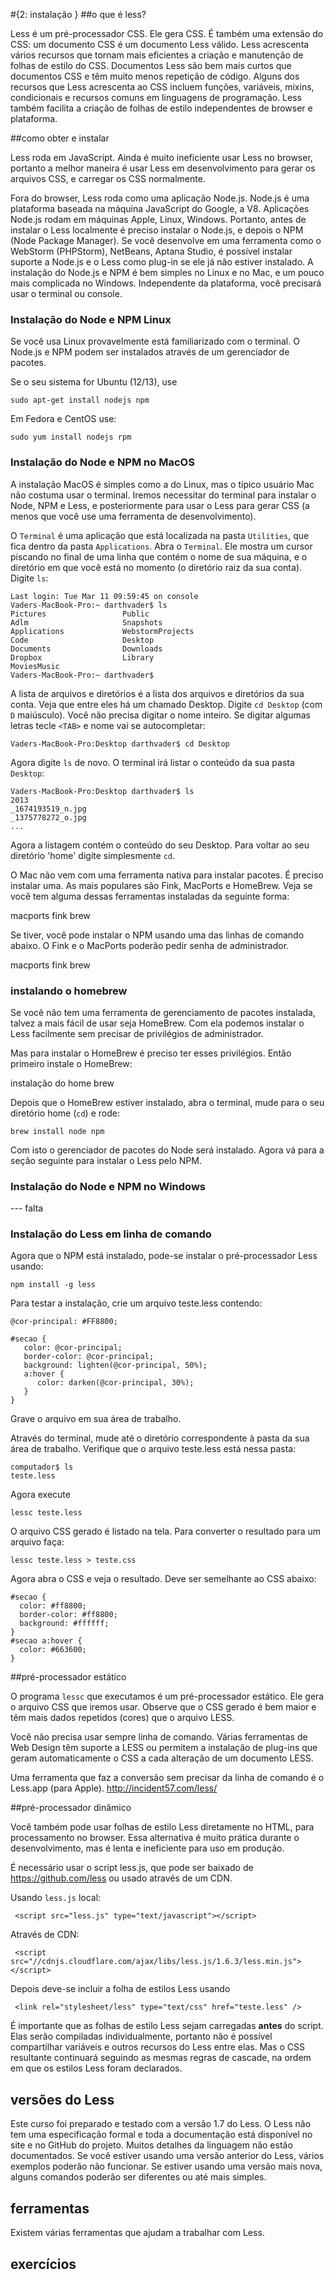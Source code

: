 #{2: instalação }
##o que é less?

Less é um pré-processador CSS. Ele gera CSS. É também uma extensão do CSS: um documento CSS é um documento Less válido. Less acrescenta vários recursos que tornam mais eficientes a criação e manutenção de folhas de estilo do CSS. Documentos Less são bem mais curtos que documentos CSS e têm muito menos repetição de código. Alguns dos recursos que Less acrescenta ao CSS incluem funções, variáveis, mixins, condicionais e recursos comuns em linguagens de programação. Less também facilita a criação de folhas de estilo independentes de browser e plataforma.

##como obter e instalar

Less roda em JavaScript. Ainda é muito ineficiente usar Less no browser, portanto a melhor maneira é usar Less em desenvolvimento para gerar os arquivos CSS, e carregar os CSS normalmente. 

Fora do browser, Less roda como uma aplicação Node.js. Node.js é uma plataforma baseada na máquina JavaScript do Google, a V8. Aplicações Node.js rodam em máquinas Apple, Linux, Windows. Portanto, antes de instalar o Less localmente é preciso instalar o Node.js, e depois o NPM (Node Package Manager). Se você desenvolve em uma ferramenta como o WebStorm (PHPStorm), NetBeans, Aptana Studio, é possível instalar suporte a Node.js e o Less como plug-in se ele já não estiver instalado. A instalação do Node.js e NPM é bem simples no Linux e no Mac, e um pouco mais complicada no Windows. Independente da plataforma, você precisará usar o terminal ou console.

### Instalação do Node e NPM Linux

Se você usa Linux provavelmente está familiarizado com o terminal. O Node.js e NPM podem ser instalados através de um gerenciador de pacotes.

Se o seu sistema for Ubuntu (12/13), use

```
sudo apt-get install nodejs npm
```

Em Fedora e CentOS use:

```
sudo yum install nodejs rpm
```

### Instalação do Node e NPM no MacOS

A instalação MacOS é simples como a do Linux, mas o típico usuário Mac não costuma usar o terminal. Iremos necessitar do terminal para instalar o Node, NPM e Less, e posteriormente para usar o Less para gerar CSS (a menos que você use uma ferramenta de desenvolvimento). 

O `Terminal` é uma aplicação que está localizada na pasta `Utilities`, que fica dentro da pasta `Applications`. Abra o `Terminal`. Ele mostra um cursor piscando no final de uma linha que contém o nome de sua máquina, e o diretório em que você está no momento (o diretório raiz da sua conta). Digite `ls`:

```
Last login: Tue Mar 11 09:59:45 on console
Vaders-MacBook-Pro:~ darthvader$ ls
Pictures                 Public
Adlm				     Snapshots
Applications		     WebstormProjects
Code					 Desktop				
Documents				 Downloads		
Dropbox					 Library			
MoviesMusic
Vaders-MacBook-Pro:~ darthvader$ 
```

A lista de arquivos e diretórios é a lista dos arquivos e diretórios da sua conta. Veja que entre eles há um chamado Desktop. Digite `cd Desktop` (com `D` maiúsculo). Você não precisa digitar o nome inteiro. Se digitar algumas letras tecle `<TAB>` e  nome vai se autocompletar:

```
Vaders-MacBook-Pro:Desktop darthvader$ cd Desktop
```

Agora digite `ls` de novo. O terminal irá listar o conteúdo da sua pasta `Desktop`:

```
Vaders-MacBook-Pro:Desktop darthvader$ ls
2013 
_1674193519_n.jpg
_1375778272_o.jpg
...
```

Agora a listagem contém o conteúdo do seu Desktop. Para voltar ao seu diretório 'home' digite simplesmente `cd`.

O Mac não vem com uma ferramenta nativa para instalar pacotes. É preciso instalar uma. As mais populares são Fink, MacPorts e HomeBrew. Veja se você tem alguma dessas ferramentas instaladas da seguinte forma:

macports
fink
brew

Se tiver, você pode instalar o NPM usando uma das linhas de comando abaixo. O Fink e o MacPorts poderão pedir senha de administrador.

macports
fink
brew

### instalando o homebrew
Se você não tem uma ferramenta de gerenciamento de pacotes instalada, talvez a mais fácil de usar seja HomeBrew. Com ela podemos instalar o Less facilmente sem precisar de privilégios de administrador.

Mas para instalar o HomeBrew é preciso ter esses privilégios. Então primeiro instale o HomeBrew:

instalação do home brew

Depois que o HomeBrew estiver instalado, abra o terminal, mude para o seu diretório home (`cd`) e rode:

```
brew install node npm
```

Com isto o gerenciador de pacotes do Node será instalado. Agora vá para a seção seguinte para instalar o Less pelo NPM.

### Instalação do Node e NPM no Windows

--- falta

### Instalação do Less em linha de comando

Agora que o NPM está instalado, pode-se instalar o pré-processador Less usando:

```
npm install -g less
```

Para testar a instalação, crie um arquivo teste.less contendo:

```
@cor-principal: #FF8800;

#secao {
   color: @cor-principal;
   border-color: @cor-principal;
   background: lighten(@cor-principal, 50%);
   a:hover {
   	  color: darken(@cor-principal, 30%);
   }
}
```

Grave o arquivo em sua área de trabalho.

Através do terminal, mude até o diretório correspondente à pasta da sua área de trabalho. Verifique que o arquivo teste.less está nessa pasta:

```
computador$ ls
teste.less
```

Agora execute

```
lessc teste.less
```

O arquivo CSS gerado é listado na tela. Para converter o resultado para um arquivo faça:

```
lessc teste.less > teste.css
```

Agora abra o CSS e veja o resultado. Deve ser semelhante ao CSS abaixo:

```
#secao {
  color: #ff8800;
  border-color: #ff8800;
  background: #ffffff;
}
#secao a:hover {
  color: #663600;
}
```

##pré-processador estático

O programa `lessc` que executamos é um pré-processador estático. Ele gera o arquivo CSS que iremos usar. Observe que o CSS gerado é bem maior e têm mais dados repetidos (cores) que o arquivo LESS. 

Você não precisa usar sempre linha de comando. Várias ferramentas de Web Design têm suporte a LESS ou permitem a instalação de plug-ins que geram automaticamente o CSS a cada alteração de um documento LESS. 

Uma ferramenta que faz a conversão sem precisar da linha de comando é o Less.app (para Apple). <http://incident57.com/less/>

##pré-processador dinâmico

Você também pode usar folhas de estilo Less diretamente no HTML, para processamento no browser. Essa alternativa é muito prática durante o desenvolvimento, mas é lenta e ineficiente para uso em produção. 

É necessário usar o script less.js, que pode ser baixado de https://github.com/less ou usado através de um CDN.

Usando `less.js` local:

```
 <script src="less.js" type="text/javascript"></script>
```

Através de CDN:

```
 <script src="//cdnjs.cloudflare.com/ajax/libs/less.js/1.6.3/less.min.js"></script>
```

Depois deve-se incluir a folha de estilos Less usando 

```
 <link rel="stylesheet/less" type="text/css" href="teste.less" />
```

É importante que as folhas de estilo Less sejam carregadas **antes** do script. Elas serão compiladas individualmente, portanto não é possível compartilhar variáveis e outros recursos do Less entre elas. Mas o CSS resultante continuará seguindo as mesmas regras de cascade, na ordem em que os estilos Less foram declarados.

## versões do Less
Este curso foi preparado e testado com a versão 1.7 do Less. O Less não tem uma especificação formal e toda a documentação está disponível no site e no GitHub do projeto. Muitos detalhes da linguagem não estão documentados. Se você estiver usando uma versão anterior do Less, vários exemplos poderão não funcionar. Se estiver usando uma versão mais nova, alguns comandos poderão ser diferentes ou até mais simples.

## ferramentas
Existem várias ferramentas que ajudam a trabalhar com Less.

## exercícios
